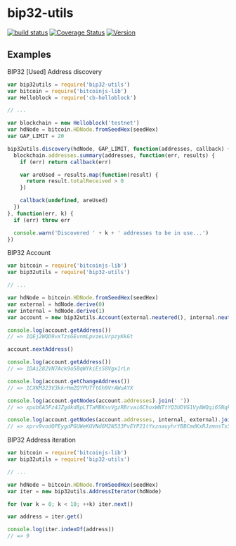 # bip32-utils

[![build status](https://secure.travis-ci.org/dcousens/bip32-utils.png)](http://travis-ci.org/dcousens/bip32-utils)
[![Coverage Status](https://coveralls.io/repos/dcousens/bip32-utils/badge.png)](https://coveralls.io/r/dcousens/bip32-utils)
[![Version](http://img.shields.io/npm/v/bip32-utils.svg)](https://www.npmjs.org/package/bip32-utils)


## Examples

BIP32 [Used] Address discovery

``` javascript
var bip32utils = require('bip32-utils')
var bitcoin = require('bitcoinjs-lib')
var Helloblock = require('cb-helloblock')

// ...

var blockchain = new Helloblock('testnet')
var hdNode = bitcoin.HDNode.fromSeedHex(seedHex)
var GAP_LIMIT = 20

bip32utils.discovery(hdNode, GAP_LIMIT, function(addresses, callback) {
  blockchain.addresses.summary(addresses, function(err, results) {
    if (err) return callback(err)

    var areUsed = results.map(function(result) {
      return result.totalReceived > 0
    })

    callback(undefined, areUsed)
  })
}, function(err, k) {
  if (err) throw err

  console.warn('Discovered ' + k + ' addresses to be in use...')
})
```


BIP32 Account
``` javascript
var bitcoin = require('bitcoinjs-lib')
var bip32utils = require('bip32-utils')

// ...

var hdNode = bitcoin.HDNode.fromSeedHex(seedHex)
var external = hdNode.derive(0)
var internal = hdNode.derive(1)
var account = new bip32utils.Account(external.neutered(), internal.neutered())

console.log(account.getAddress())
// => 1QEj2WQD9vxTzsGEvnmLpvzeLVrpzyKkGt

account.nextAddress()

console.log(account.getAddress())
// => 1DAi282VN7Ack9o5BqWYkiEsS8Vgx1rLn

console.log(account.getChangeAddress())
// => 1CXKM323V3kkrHmZQYPUTftGh9VrAWuAYX

console.log(account.getNodes(account.addresses).join(' '))
// => xpub6A5Fz4JZg4kd8pLTTaMBKsvVgzRBrvai6ChoxWNTtYQ3UDVG1VyAWQqi6SNqkpsfsx9F8pRqwtKUbU4j4gqpuN2gpgQs4DiJxsJQvTjdzfA ...

console.log(account.getNodes(account.addresses, internal, external).join(' '))
// => xprv9vodQPEygdPGUWeKUVNd6M2N533PvEYP21tYxznauyhrYBBCmdKxRJzmnsTsSNqfTJPrDF98GbLCm6xRnjceZ238Qkf5GQGHk79CrFqtG4d ...
```


BIP32 Address iteration

``` javascript
var bitcoin = require('bitcoinjs-lib')
var bip32utils = require('bip32-utils')

// ...

var hdNode = bitcoin.HDNode.fromSeedHex(seedHex)
var iter = new bip32utils.AddressIterator(hdNode)

for (var k = 0; k < 10; ++k) iter.next()

var address = iter.get()

console.log(iter.indexOf(address))
// => 9
```
